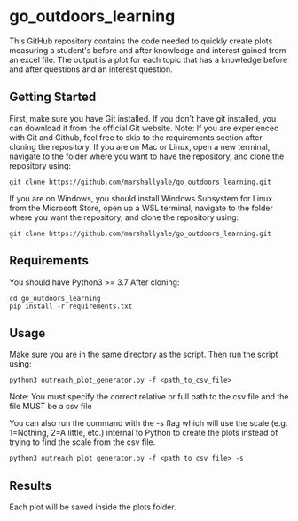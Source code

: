 # go_outdoors_learning

This GitHub repository contains the code needed to quickly create plots measuring a student's before and after knowledge and interest gained from an excel file. The output is a plot for each topic that has a knowledge before and after questions and an interest question.

## Getting Started

First, make sure you have Git installed. If you don't have git installed, you can download it from the official Git website.
Note: If you are experienced with Git and Github, feel free to skip to the requirements section after cloning the repository.
If you are on Mac or Linux, open a new terminal, navigate to the folder where you want to have the repository, and clone the repository using:

```shell
git clone https://github.com/marshallyale/go_outdoors_learning.git
```

If you are on Windows, you should install Windows Subsystem for Linux from the Microsoft Store, open up a WSL terminal, navigate to the folder where you want the repository, and clone the repository using:

```shell
git clone https://github.com/marshallyale/go_outdoors_learning.git
```

## Requirements

You should have Python3 >= 3.7
After cloning:

```shell
cd go_outdoors_learning
pip install -r requirements.txt
```

## Usage

Make sure you are in the same directory as the script. Then run the script using:

```shell
python3 outreach_plot_generator.py -f <path_to_csv_file>
```

Note: You must specify the correct relative or full path to the csv file and the file MUST be a csv file

You can also run the command with the -s flag which will use the scale (e.g. 1=Nothing, 2=A little, etc.) internal to Python to create the plots instead of trying to find the scale from the csv file. 
```shell
python3 outreach_plot_generator.py -f <path_to_csv_file> -s
```

## Results

Each plot will be saved inside the plots folder.
